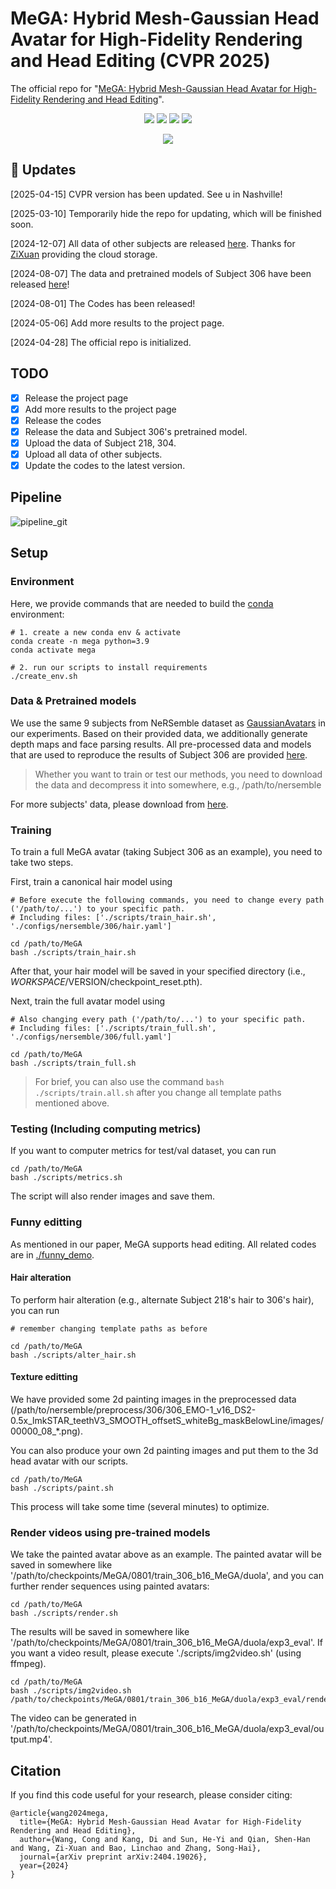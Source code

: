 # MeGA: Hybrid Mesh-Gaussian Head Avatar for High-Fidelity Rendering and Head Editing (CVPR 2025)
The official repo for "[MeGA: Hybrid Mesh-Gaussian Head Avatar for High-Fidelity Rendering and Head Editing](https://arxiv.org/abs/2404.19026)".

<p align="center">
<a href="https://arxiv.org/abs/2404.19026"><img src="https://img.shields.io/badge/Arxiv-2404.19026-B31B1B.svg"></a>
<a href="https://conallwang.github.io/MeGA_Pages/"><img src="https://img.shields.io/badge/Project-Page-blue"></a>
<a href="https://drive.google.com/drive/folders/1R7fNJnWu6ZSqbIvpUWbAUfb5qdq2a8sp?usp=sharing"><img src="https://img.shields.io/badge/Models-Google_Drive-green"></a>
<a href="https://drive.google.com/drive/folders/1N7pzrTtwBKQ033SZG5kukpFvT2RqoLXg?usp=sharing"><img src="https://img.shields.io/badge/Dataset-Google_Drive-brightgreen"></a>
</p>

<p align="center">
  <img src="./assets/git_demo.gif" />
</p>

## :mega: Updates

[2025-04-15] CVPR version has been updated. See u in Nashville!

[2025-03-10] Temporarily hide the repo for updating, which will be finished soon.

[2024-12-07] All data of other subjects are released [here](https://drive.google.com/drive/folders/1N7pzrTtwBKQ033SZG5kukpFvT2RqoLXg?usp=sharing). Thanks for [ZiXuan](https://scholar.google.com/citations?user=3i9GwyIAAAAJ) providing the cloud storage. 

[2024-08-07] The data and pretrained models of Subject 306 have been released [here](https://drive.google.com/drive/folders/1R7fNJnWu6ZSqbIvpUWbAUfb5qdq2a8sp?usp=sharing)!

[2024-08-01] The Codes has been released!

[2024-05-06] Add more results to the project page.

[2024-04-28] The official repo is initialized.

## TODO

- [x] Release the project page
- [x] Add more results to the project page
- [x] Release the codes
- [x] Release the data and Subject 306's pretrained model.
- [x] Upload the data of Subject 218, 304.
- [x] Upload all data of other subjects.
- [x] Update the codes to the latest version.

## Pipeline

![pipeline_git](https://github.com/user-attachments/assets/461d5f5a-5451-407d-928c-5310478e855d)


## Setup

### Environment

Here, we provide commands that are needed to build the [conda](https://docs.anaconda.com/miniconda/#latest-miniconda-installer-links) environment:
```shell
# 1. create a new conda env & activate
conda create -n mega python=3.9
conda activate mega

# 2. run our scripts to install requirements
./create_env.sh
```

### Data & Pretrained models

We use the same 9 subjects from NeRSemble dataset as [GaussianAvatars](https://github.com/ShenhanQian/GaussianAvatars) in our experiments. Based on their provided data, we additionally generate depth maps and face parsing results. All pre-processed data and models that are used to reproduce the results of Subject 306 are provided [here](https://drive.google.com/drive/folders/1R7fNJnWu6ZSqbIvpUWbAUfb5qdq2a8sp?usp=sharing). 

> Whether you want to train or test our methods, you need to download the data and decompress it into somewhere, e.g., /path/to/nersemble

For more subjects' data, please download from [here](https://drive.google.com/drive/folders/1N7pzrTtwBKQ033SZG5kukpFvT2RqoLXg?usp=sharing). 

### Training

To train a full MeGA avatar (taking Subject 306 as an example), you need to take two steps.

First, train a canonical hair model using
```shell
# Before execute the following commands, you need to change every path ('/path/to/...') to your specific path.
# Including files: ['./scripts/train_hair.sh', './configs/nersemble/306/hair.yaml']

cd /path/to/MeGA
bash ./scripts/train_hair.sh
```

After that, your hair model will be saved in your specified directory (i.e., $WORKSPACE/$VERSION/checkpoint_reset.pth).

Next, train the full avatar model using
```shell
# Also changing every path ('/path/to/...') to your specific path.
# Including files: ['./scripts/train_full.sh', './configs/nersemble/306/full.yaml']

cd /path/to/MeGA
bash ./scripts/train_full.sh
```

> For brief, you can also use the command ```bash ./scripts/train.all.sh``` after you change all template paths mentioned above.

### Testing (Including computing metrics)

If you want to computer metrics for test/val dataset, you can run
```shell
cd /path/to/MeGA
bash ./scripts/metrics.sh
```

The script will also render images and save them.


### Funny editting

As mentioned in our paper, MeGA supports head editing. All related codes are in [./funny_demo](./funny_demo/).

#### Hair alteration

To perform hair alteration (e.g., alternate Subject 218's hair to 306's hair), you can run

```shell
# remember changing template paths as before

cd /path/to/MeGA
bash ./scripts/alter_hair.sh
```

#### Texture editting

We have provided some 2d painting images in the preprocessed data (/path/to/nersemble/preprocess/306/306_EMO-1_v16_DS2-0.5x_lmkSTAR_teethV3_SMOOTH_offsetS_whiteBg_maskBelowLine/images/00000_08_*.png). 

You can also produce your own 2d painting images and put them to the 3d head avatar with our scripts.

```shell
cd /path/to/MeGA
bash ./scripts/paint.sh
```

This process will take some time (several minutes) to optimize.

### Render videos using pre-trained models

We take the painted avatar above as an example. The painted avatar will be saved in somewhere like '/path/to/checkpoints/MeGA/0801/train_306_b16_MeGA/duola', and you can further render sequences using painted avatars:
```shell
cd /path/to/MeGA
bash ./scripts/render.sh
```

The results will be saved in somewhere like '/path/to/checkpoints/MeGA/0801/train_306_b16_MeGA/duola/exp3_eval'. If you want a video result, please execute './scripts/img2video.sh' (using ffmpeg).
```shell
cd /path/to/MeGA
bash ./scripts/img2video.sh /path/to/checkpoints/MeGA/0801/train_306_b16_MeGA/duola/exp3_eval/renders
```

The video can be generated in '/path/to/checkpoints/MeGA/0801/train_306_b16_MeGA/duola/exp3_eval/output.mp4'.

## Citation

If you find this code useful for your research, please consider citing:
```
@article{wang2024mega,
  title={MeGA: Hybrid Mesh-Gaussian Head Avatar for High-Fidelity Rendering and Head Editing},
  author={Wang, Cong and Kang, Di and Sun, He-Yi and Qian, Shen-Han and Wang, Zi-Xuan and Bao, Linchao and Zhang, Song-Hai},
  journal={arXiv preprint arXiv:2404.19026},
  year={2024}
}
```
